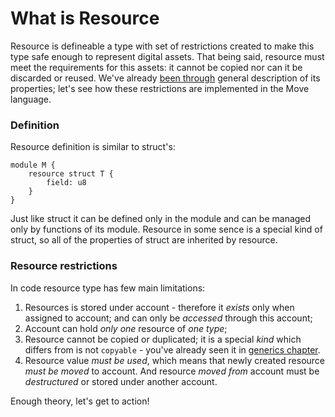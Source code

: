 # What is Resource

Resource is defineable a type with set of restrictions created to make this type safe enough to represent digital assets. That being said, resource must meet the requirements for this assets: it cannot be copied nor can it be discarded or reused. We've already [been through](/resources) general description of its properties; let's see how these restrictions are implemented in the Move language.

### Definition

Resource definition is similar to struct's:

```Move
module M {
    resource struct T {
        field: u8
    }
}
```

Just like struct it can be defined only in the module and can be managed only by functions of its module. Resource in some sence is a special kind of struct, so all of the properties of struct are inherited by resource.

### Resource restrictions

In code resource type has few main limitations:

1. Resources is stored under account - therefore it *exists* only when assigned to account; and can only be *accessed* through this account;
2. Account can hold *only one* resource of *one type*;
3. Resource cannot be copied or duplicated; it is a special *kind* which differs from is not `copyable` - you've already seen it in [generics chapter](/advanced-topics/understanding-generics.md#resource).
4. Resource value *must be used*, which means that newly created resource *must be moved* to account. And resource *moved from* account must be *destructured* or stored under another account.

Enough theory, let's get to action!

